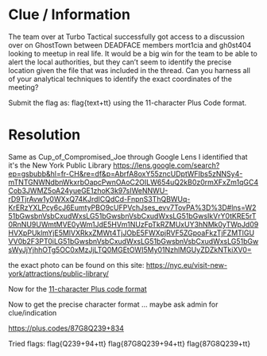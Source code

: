# Clue / Information
The team over at Turbo Tactical successfully got access to a discussion over on GhostTown between DEADFACE members mort1cia and gh0st404 looking to meetup in real life. It would be a big win for the team to be able to alert the local authorities, but they can’t seem to identify the precise location given the file that was included in the thread. Can you harness all of your analytical techniques to identify the exact coordinates of the meeting?

Submit the flag as: flag{text+tt} using the 11-character Plus Code format.

# Resolution
Same as Cup_of_Compromised_Joe through Google Lens I identified that it's the New York Public Library https://lens.google.com/search?ep=gsbubb&hl=fr-CH&re=df&p=AbrfA8oxY55zncUDptWFIbs5zNNSy4-mTNTGNWNdbnWkxrbOapcPwnOAoC2OILW654uQ2kB0z0rmXFxZm1qGC4Cob3JWMZ5oA24yueGE1zhoK3k97sIWeNNWU-rD9TjrAvw1y0WXxQ74KJrdICQdCd-FnpnS3ThQBWUq-KrERzYXLPcy6cJ6EumtyPBO9cUFPVchJses_evv7TovPA%3D%3D#lns=W251bGwsbnVsbCxudWxsLG51bGwsbnVsbCxudWxsLG51bGwsIkVrY0tKRE5rT0RnNU9UWmtMVE0yWm1JdE5HVm1NUzFpTkRZMUxUY3hNMk0yTWpJd09HVXpPUklmYjE5MlVXRkxZMWt4TjJObE5FWXpjRVF5ZGpoaFkzTjFZMTlGUVV0b2F3PT0iLG51bGwsbnVsbCxudWxsLG51bGwsbnVsbCxudWxsLG51bGwsWyJjYjhhOTg5OC0xMzJjLTQ0MGEtOWI5My01NzhlMGUyZDZkNTkiXV0=

the exact photo can be found on this site: https://nyc.eu/visit-new-york/attractions/public-library/

Now for the [11-character Plus code format](https://en.wikipedia.org/wiki/Open_Location_Code)

Now to get the precise character format ... maybe ask admin for clue/indication

https://plus.codes/87G8Q239+834

Tried flags:
	flag{Q239+94+tt}
	flag{87G8Q239+94+tt}
	flag{87G8Q239+tt}

